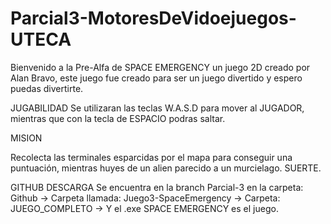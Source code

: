 # Parcial3-MotoresDeVidoejuegos-UTECA
Bienvenido a la Pre-Alfa de SPACE EMERGENCY un juego 2D creado por Alan Bravo, este juego fue creado para ser un juego divertido y espero puedas divertirte.

JUGABILIDAD
Se utilizaran las teclas W.A.S.D para mover al JUGADOR, mientras que con la tecla de ESPACIO podras saltar.

MISION

Recolecta las terminales esparcidas por el mapa para conseguir una puntuación, mientras huyes de un alien parecido a un murcielago. SUERTE.

GITHUB DESCARGA
Se encuentra en la branch Parcial-3 en la carpeta: Github -> Carpeta llamada: Juego3-SpaceEmergency -> Carpeta: JUEGO_COMPLETO -> Y el .exe SPACE EMERGENCY es el juego.
